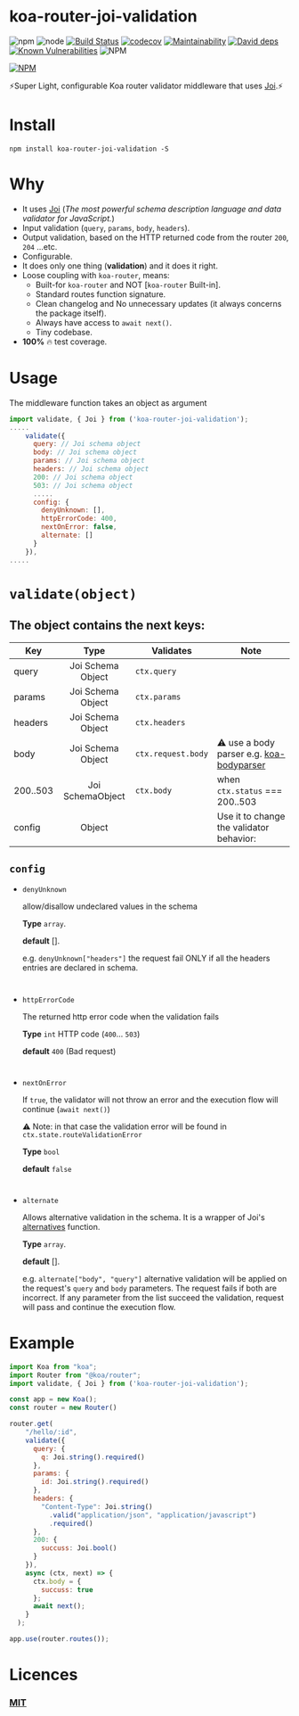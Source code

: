 # koa-router-joi-validation

![npm](https://img.shields.io/npm/v/koa-router-joi-validation)
![node](https://img.shields.io/node/v/koa-router-joi-validation)
[![Build Status](https://travis-ci.org/fkanout/koa-router-joi-validation.svg?branch=master)](https://travis-ci.org/fkanout/koa-router-joi-validation)
[![codecov](https://codecov.io/gh/fkanout/koa-router-joi-validation/branch/master/graph/badge.svg)](https://codecov.io/gh/fkanout/koa-router-joi-validation)
[![Maintainability](https://api.codeclimate.com/v1/badges/067dde32d2ff6107cc68/maintainability)](https://codeclimate.com/github/fkanout/koa-router-joi-validation/maintainability)
[![David deps](https://img.shields.io/david/fkanout/koa-router-joi-validation.svg?style=flat)](https://codeclimate.com/github/fkanout/koa-router-joi-validation)
[![Known Vulnerabilities](https://snyk.io/test/github/fkanout/koa-router-joi-validation/badge.svg?targetFile=package.json)](https://snyk.io/test/github/fkanout/koa-router-joi-validation?targetFile=package.json)
![NPM](https://img.shields.io/npm/l/koa-router-joi-validation)

[![NPM](https://nodei.co/npm/koa-router-joi-validation.png)](https://npmjs.org/package/koa-router-joi-validation)

⚡️Super Light, configurable Koa router validator middleware that uses [Joi](https://www.npmjs.com/package/@hapi/joi).⚡️

# Install

`npm install koa-router-joi-validation -S`

# Why

- It uses [Joi](https://www.npmjs.com/package/@hapi/joi) (_The most powerful schema description language and data validator for JavaScript._)
- Input validation (`query`, `params`, `body`, `headers`).
- Output validation, based on the HTTP returned code from the router `200`, `204` ...etc.
- Configurable.
- It does only one thing (**validation**) and it does it right.
- Loose coupling with `koa-router`, means:
  - Built-for `koa-router` and NOT [`koa-router` Built-in].
  - Standard routes function signature.
  - Clean changelog and No unnecessary updates (it always concerns the package itself).
  - Always have access to `await next()`.
  - Tiny codebase.
- **100%** 🔥 test coverage.

# Usage

The middleware function takes an object as argument

```javascript
import validate, { Joi } from ('koa-router-joi-validation');
.....
    validate({
      query: // Joi schema object
      body: // Joi schema object
      params: // Joi schema object
      headers: // Joi schema object
      200: // Joi schema object
      503: // Joi schema object
      .....
      config: {
        denyUnknown: [],
        httpErrorCode: 400,
        nextOnError: false,
        alternate: []
      }
    }),
.....
```

# `validate(object)`

## The object contains the next keys:

| Key      |       Type        | Validates          | Note                                                                                     |
| -------- | :---------------: | ------------------ | ---------------------------------------------------------------------------------------- |
| query    | Joi Schema Object | `ctx.query`        |                                                                                          |
| params   | Joi Schema Object | `ctx.params`       |                                                                                          |
| headers  | Joi Schema Object | `ctx.headers`      |                                                                                          |
| body     | Joi Schema Object | `ctx.request.body` | ⚠️ use a body parser e.g. [koa-bodyparser](https://www.npmjs.com/package/koa-bodyparser) |
| 200..503 | Joi SchemaObject  | `ctx.body`         | when `ctx.status` === 200..503                                                           |
| config   |      Object       |                    | Use it to change the validator behavior:                                                 |

## `config`

- `denyUnknown`

  allow/disallow undeclared values in the schema

  **Type** `array`.

  **default** [].

  e.g. `denyUnknown["headers"]` the request fail ONLY if all the headers entries are declared in schema.

#

- `httpErrorCode`

  The returned http error code when the validation fails

  **Type** `int` HTTP code (`400`... `503`)

  **default** `400` (Bad request)

#

- `nextOnError`

  If `true`, the validator will not throw an error and the execution flow will continue (`await next()`)

  ⚠️ Note: in that case the validation error will be found in `ctx.state.routeValidationError`

  **Type** `bool`

  **default** `false`

#

- `alternate`

  Allows alternative validation in the schema. It is a wrapper of Joi's [alternatives](https://hapi.dev/module/joi/api/?v=17.1.1#alternatives) function.

  **Type** `array`.

  **default** [].

  e.g. `alternate["body", "query"]` alternative validation will be applied on the request's `query` and `body` parameters. The request fails if both are incorrect. If any parameter from the list succeed the validation, request will pass and continue the execution flow.

# Example

```javascript
import Koa from "koa";
import Router from "@koa/router";
import validate, { Joi } from ('koa-router-joi-validation');

const app = new Koa();
const router = new Router()

router.get(
    "/hello/:id",
    validate({
      query: {
        q: Joi.string().required()
      },
      params: {
        id: Joi.string().required()
      },
      headers: {
        "Content-Type": Joi.string()
          .valid("application/json", "application/javascript")
          .required()
      },
      200: {
        succuss: Joi.bool()
      }
    }),
    async (ctx, next) => {
      ctx.body = {
        succuss: true
      };
      await next();
    }
  );

app.use(router.routes());
```

# Licences

### [MIT](https://github.com/fkanout/koa-router-joi-validation/blob/master/LICENSE)
